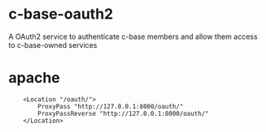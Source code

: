 # c-base-oauth2
A OAuth2 service to authenticate c-base members and allow them access to c-base-owned services


# apache

```
    <Location "/oauth/">
        ProxyPass "http://127.0.0.1:8000/oauth/"
        ProxyPassReverse "http://127.0.0.1:8000/oauth/"
    </Location>
```
